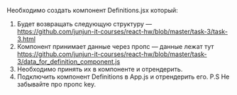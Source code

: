 Необходимо создать компонент Definitions.jsx который:

1) Будет возвращать следующую структуру — https://github.com/junjun-it-courses/react-hw/blob/master/task-3/task-3.html
2) Компонент принимает данные через пропс — данные лежат тут https://github.com/junjun-it-courses/react-hw/blob/master/task-3/data_for_definition_component.js
3) Необходимо принять их в компоненте и отрендерить.
4) Подключить компонент Definitions в App.js и отрендерить его.
P.S Не забывайте про пропс key.